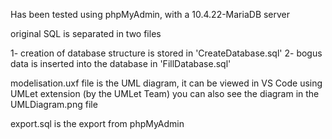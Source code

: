 Has been tested using phpMyAdmin, with a 10.4.22-MariaDB server

original SQL is separated in two files

1- creation of database structure is stored in 'CreateDatabase.sql'
2- bogus data is inserted into the database in 'FillDatabase.sql'

modelisation.uxf file is the UML diagram, it can be viewed in VS Code using UMLet extension (by the UMLet Team)
you can also see the diagram in the UMLDiagram.png file

export.sql is the export from phpMyAdmin